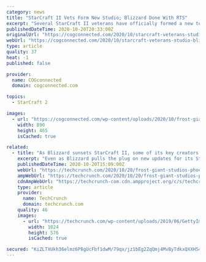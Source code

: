 ```yaml
---
category: news
title: "StarCraft II Vets Form New Studio; Blizzard Done With RTS"
excerpt: "Several StarCraft II veterans have officially formed a new team known as Frost Giant Studios, and Blizzard is apparently done with RTS games."
publishedDateTime: 2020-10-20T20:33:00Z
originalUrl: "https://cogconnected.com/2020/10/starcraft-veterans-studio-blizzard-rts/"
webUrl: "https://cogconnected.com/2020/10/starcraft-veterans-studio-blizzard-rts/"
type: article
quality: 37
heat: -1
published: false

provider:
  name: COGconnected
  domain: cogconnected.com

topics:
  - StarCraft 2

images:
  - url: "https://cogconnected.com/wp-content/uploads/2020/10/frost-giant-studios-feat-min.jpg"
    width: 890
    height: 465
    isCached: true

related:
  - title: "As Blizzard sunsets StarCraft II, some of its key creators raise cash for a new gaming studio"
    excerpt: "Even as Blizzard pulls the plug on new updates for its StarCraft II game, nearly a decade after its launch, gaming investors are financing the next new thing coming from key members of the game ..."
    publishedDateTime: 2020-10-20T15:09:00Z
    webUrl: "https://techcrunch.com/2020/10/20/frost-giant-studios-phoenix-from-starcraft-ashes/"
    ampWebUrl: "https://techcrunch.com/2020/10/20/frost-giant-studios-phoenix-from-starcraft-ashes/amp/"
    cdnAmpWebUrl: "https://techcrunch-com.cdn.ampproject.org/c/s/techcrunch.com/2020/10/20/frost-giant-studios-phoenix-from-starcraft-ashes/amp/"
    type: article
    provider:
      name: TechCrunch
      domain: techcrunch.com
    quality: 46
    images:
      - url: "https://techcrunch.com/wp-content/uploads/2019/06/GettyImages-1010650972.jpg?w=1024"
        width: 1024
        height: 576
        isCached: true

secured: "KiZLTXUkh36elmz6P8gUcFbf1dwM/79qx/jz1bEg2ZqQmj4MvByTdkxQXXHS4OfUB3PIeFfv0jZPbSrxyorJ+AWdrPSs3ExYl7DOZQyaGGCFwWj2hbAMYtw4MQwkneX3YuQr5vI4srnx0J8on7J+xegvOW4qJk+45WJN0M3afDOL4U2jw1YKkEVN7uwuXw7W1S0xxIVZfWotFpRG9tAm+yZCOfXcUos1b4uOIHlNBJW9f0qvL+Vz+EZx9e/3jd1QwEv6P50CWrm8n2pqBgumHrPKMxsMkzLi1x5wLmD9hNVhdwG15vcFlEAuSuMeXvESUCMTzhWXkfWgw8ofo3hvyK50RUVjRG/O4W4vL7x4zI4=;KQhG8Z0yaIbxjYx5Jd8+kQ=="
---
```


